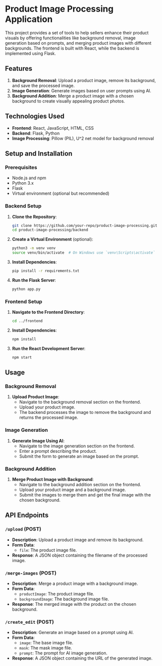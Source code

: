 # Product Image Processing Application

This project provides a set of tools to help sellers enhance their product visuals by offering functionalities like background removal, image generation based on prompts, and merging product images with different backgrounds. The frontend is built with React, while the backend is implemented using Flask.

## Features

1. **Background Removal**: Upload a product image, remove its background, and save the processed image.
2. **Image Generation**: Generate images based on user prompts using AI.
3. **Background Addition**: Merge a product image with a chosen background to create visually appealing product photos.

## Technologies Used

- **Frontend**: React, JavaScript, HTML, CSS
- **Backend**: Flask, Python
- **Image Processing**: Pillow (PIL), U^2 net model for background removal


## Setup and Installation

### Prerequisites

- Node.js and npm
- Python 3.x
- Flask
- Virtual environment (optional but recommended)

### Backend Setup

1. **Clone the Repository**:
    ```sh
    git clone https://github.com/your-repo/product-image-processing.git
    cd product-image-processing/backend
    ```

2. **Create a Virtual Environment** (optional):
    ```sh
    python3 -m venv venv
    source venv/bin/activate  # On Windows use `venv\Scripts\activate`
    ```

3. **Install Dependencies**:
    ```sh
    pip install -r requirements.txt
    ```

4. **Run the Flask Server**:
    ```sh
    python app.py
    ```

### Frontend Setup

1. **Navigate to the Frontend Directory**:
    ```sh
    cd ../frontend
    ```

2. **Install Dependencies**:
    ```sh
    npm install
    ```

3. **Run the React Development Server**:
    ```sh
    npm start
    ```

## Usage

### Background Removal

1. **Upload Product Image**:
    - Navigate to the background removal section on the frontend.
    - Upload your product image.
    - The backend processes the image to remove the background and returns the processed image.

### Image Generation

1. **Generate Image Using AI**:
    - Navigate to the image generation section on the frontend.
    - Enter a prompt describing the product.
    - Submit the form to generate an image based on the prompt.

### Background Addition

1. **Merge Product Image with Background**:
    - Navigate to the background addition section on the frontend.
    - Upload your product image and a background image.
    - Submit the images to merge them and get the final image with the chosen background.

## API Endpoints

### `/upload` (POST)
- **Description**: Upload a product image and remove its background.
- **Form Data**:
  - `file`: The product image file.
- **Response**: A JSON object containing the filename of the processed image.

### `/merge-images` (POST)
- **Description**: Merge a product image with a background image.
- **Form Data**:
  - `productImage`: The product image file.
  - `backgroundImage`: The background image file.
- **Response**: The merged image with the product on the chosen background.

### `/create_edit` (POST)
- **Description**: Generate an image based on a prompt using AI.
- **Form Data**:
  - `image`: The base image file.
  - `mask`: The mask image file.
  - `prompt`: The prompt for AI image generation.
- **Response**: A JSON object containing the URL of the generated image.


